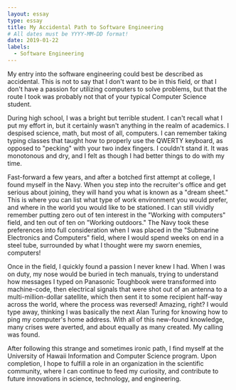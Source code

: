 ```yaml
---
layout: essay
type: essay
title: My Accidental Path to Software Engineering
# All dates must be YYYY-MM-DD format!
date: 2019-01-22
labels:
  - Software Engineering
---
```


My entry into the software engineering could best be described as accidental. This is not to say that I don't want to be in this field, or that I don't have a passion for utilizing computers to solve problems, but that the route I took was probably not that of your typical Computer Science student.

During high school, I was a bright but terrible student. I can't recall what I put my effort in, but it certainly wasn't anything in the realm of academics. I despised science, math, but most of all, computers. I can remember taking typing classes that taught how to properly use the QWERTY keyboard, as opposed to "pecking" with your two index fingers. I couldn't stand it. It was monotonous and dry, and I felt as though I had better things to do with my time. 

Fast-forward a few years, and after a botched first attempt at college, I found myself in the Navy. When you step into the recruiter's office and get serious about joining, they will hand you what is known as a "dream sheet." This is where you can list what type of work environment you would prefer, and where in the world you would like to be stationed. I can still vividly remember putting zero out of ten interest in the "Working with computers" field, and ten out of ten on "Working outdoors." The Navy took these preferences into full consideration when I was placed in the "Submarine Electronics and Computers" field, where I would spend weeks on end in a steel tube, surrounded by what I thought were my sworn enemies, computers!


Once in the field, I quickly found a passion I never knew I had. When I was on duty, my nose would be buried in tech manuals, trying to understand how messages I typed on Panasonic Toughbook were transformed into machine-code, then electrical signals that were shot out of an antenna to a multi-million-dollar satellite, which then sent it to some recipient half-way across the world, where the process was reversed! Amazing, right? I would type away, thinking I was basically the next Alan Turing for knowing how to ping my computer's home address. With all of this new-found knowledge, many crises were averted, and about equally as many created. My calling was found.


After following this strange and sometimes ironic path, I find myself at the University of Hawaii Information and Computer Science program. Upon completion, I hope to fulfill a role in an organization in the scientific community, where I can continue to feed my curiosity, and contribute to future innovations in science, technology, and engineering.
